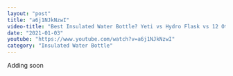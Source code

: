 ```yaml
---
layout: "post"
title: "a6j1NJkNzwI"
video-title: "Best Insulated Water Bottle? Yeti vs Hydro Flask vs 12 Other Brands!  Let's find out!"
date: "2021-01-03"
youtube: "https://www.youtube.com/watch?v=a6j1NJkNzwI"
category: "Insulated Water Bottle"
---
```

<div class="space-y-1"><p class="text-gray-400">Adding soon</p></div>